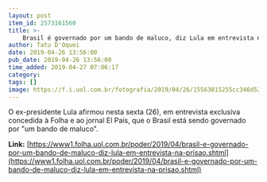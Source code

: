 ```yaml
---
layout: post
item_id: 2573161560
title: >-
    Brasil é governado por um bando de maluco, diz Lula em entrevista na prisão
author: Tatu D'Oquei
date: 2019-04-26 13:56:00
pub_date: 2019-04-26 13:56:00
time_added: 2019-04-27 07:06:17
category: 
tags: []
image: https://f.i.uol.com.br/fotografia/2019/04/26/15563015255cc346d525f6b_1556301525_3x2_rt.jpg
---
```


O ex-presidente Lula afirmou nesta sexta (26), em entrevista exclusiva concedida à Folha e ao jornal El País, que o Brasil está sendo governado por "um bando de maluco".

**Link:** [https://www1.folha.uol.com.br/poder/2019/04/brasil-e-governado-por-um-bando-de-maluco-diz-lula-em-entrevista-na-prisao.shtml](https://www1.folha.uol.com.br/poder/2019/04/brasil-e-governado-por-um-bando-de-maluco-diz-lula-em-entrevista-na-prisao.shtml)

